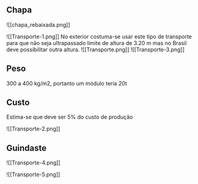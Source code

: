 ## Chapa
![[chapa_rebaixada.png]]

![[Transporte-1.png]]
No exterior costuma-se usar este tipo de transporte para que não seja ultrapassado limite de altura de 3.20 m mas no Brasil deve possibilitar outra altura.
![[Transporte.png]]
![[Transporte-3.png]]
## Peso
300 a 400 kg/m2, portanto um módulo teria 20t

## Custo
Estima-se que deve ser 5% do custo de produção

![[Transporte-2.png]]

## Guindaste
![[Transporte-4.png]]

![[Transporte-5.png]]